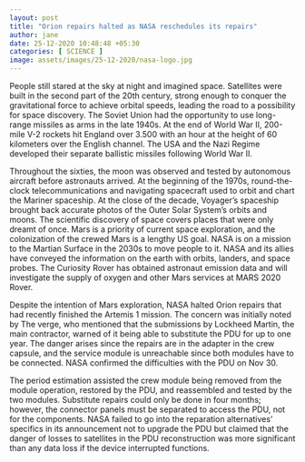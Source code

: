 ```yaml
---
layout: post
title: "Orion repairs halted as NASA reschedules its repairs"
author: jane 
date: 25-12-2020 10:48:48 +05:30 
categories: [ SCIENCE ] 
image: assets/images/25-12-2020/nasa-logo.jpg
---
```

People still stared at the sky at night and imagined space. Satellites were built in the second part of the 20th century, strong enough to conquer the gravitational force to achieve orbital speeds, leading the road to a possibility for space discovery. The Soviet Union had the opportunity to use long-range missiles as arms in the late 1940s. At the end of World War II, 200-mile V-2 rockets hit England over 3.500 with an hour at the height of 60 kilometers over the English channel. The USA and the Nazi Regime developed their separate ballistic missiles following World War II.

Throughout the sixties, the moon was observed and tested by autonomous aircraft before astronauts arrived. At the beginning of the 1970s, round-the-clock telecommunications and navigating spacecraft used to orbit and chart the Mariner spaceship. At the close of the decade, Voyager’s spaceship brought back accurate photos of the Outer Solar System’s orbits and moons. The scientific discovery of space covers places that were only dreamt of once. Mars is a priority of current space exploration, and the colonization of the crewed Mars is a lengthy US goal. NASA is on a mission to the Martian Surface in the 2030s to move people to it. NASA and its allies have conveyed the information on the earth with orbits, landers, and space probes. The Curiosity Rover has obtained astronaut emission data and will investigate the supply of oxygen and other Mars services at MARS 2020 Rover.

Despite the intention of Mars exploration, NASA halted Orion repairs that had recently finished the Artemis 1 mission. The concern was initially noted by The verge, who mentioned that the submissions by Lockheed Martin, the main contractor, warned of it being able to substitute the PDU for up to one year. The danger arises since the repairs are in the adapter in the crew capsule, and the service module is unreachable since both modules have to be connected. NASA confirmed the difficulties with the PDU on Nov 30.

The period estimation assisted the crew module being removed from the module operation, restored by the PDU, and reassembled and tested by the two modules. Substitute repairs could only be done in four months; however, the connector panels must be separated to access the PDU, not for the components. NASA failed to go into the reparation alternatives’ specifics in its announcement not to upgrade the PDU but claimed that the danger of losses to satellites in the PDU reconstruction was more significant than any data loss if the device interrupted functions.